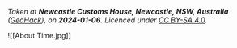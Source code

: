 *Taken at **Newcastle Customs House, Newcastle, NSW, Australia** ([GeoHack](https://geohack.toolforge.org/geohack.php?pagename=Newcastle_Customs_House&params=32_55_36_S_151_47_6_E_type:landmark_region:AU-NSW)), on **2024-01-06**. Licenced under [CC BY-SA 4.0](http://creativecommons.org/licenses/by-sa/4.0/).*

![[About Time.jpg]]